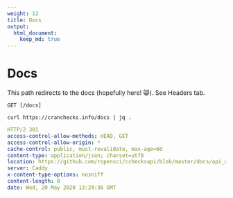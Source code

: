 ```yaml
---
weight: 12
title: Docs
output: 
  html_document:
    keep_md: true
---
```




# Docs

This path redirects to the docs (hopefully here! :smile_cat:). See Headers tab.

`GET [/docs]`

```shell
curl https://cranchecks.info/docs | jq .
```
```yaml
HTTP/2 301 
access-control-allow-methods: HEAD, GET
access-control-allow-origin: *
cache-control: public, must-revalidate, max-age=60
content-type: application/json; charset=utf8
location: https://github.com/ropensci/cchecksapi/blob/master/docs/api_docs.md
server: Caddy
x-content-type-options: nosniff
content-length: 0
date: Wed, 20 May 2020 13:24:36 GMT

```
